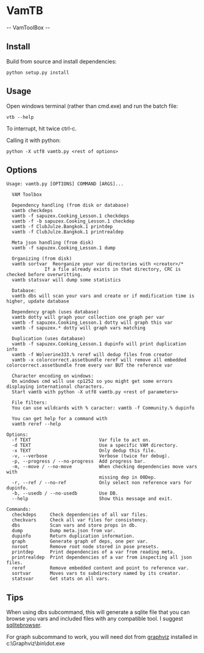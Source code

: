 # VamTB

-- VamToolBox --

## Install
Build from source and install dependencies:
````
python setup.py install
````

## Usage
Open windows terminal (rather than cmd.exe) and run the batch file:
```
vtb --help
```
To interrupt, hit twice ctrl-c.

Calling it with python:
````
python -X utf8 vamtb.py <rest of options>
````

## Options
```text
Usage: vamtb.py [OPTIONS] COMMAND [ARGS]...

  VAM Toolbox

  Dependency handling (from disk or database)
  vamtb checkdeps
  vamtb -f sapuzex.Cooking_Lesson.1 checkdeps
  vamtb -f -b sapuzex.Cooking_Lesson.1 checkdep
  vamtb -f ClubJulze.Bangkok.1 printdep
  vamtb -f ClubJulze.Bangkok.1 printrealdep

  Meta json handling (from disk)
  vamtb -f sapuzex.Cooking_Lesson.1 dump

  Organizing (from disk)
  vamtb sortvar  Reorganize your var directories with <creator>/*
              If a file already exists in that directory, CRC is checked before overwritting.
  vamtb statsvar will dump some statistics

  Database:
  vamtb dbs will scan your vars and create or if modification time is higher, update database

  Dependency graph (uses database)
  vamtb dotty will graph your collection one graph per var
  vamtb -f sapuzex.Cooking_Lesson.1 dotty will graph this var
  vamtb -f sapuzex.* dotty will graph vars matching

  Duplication (uses database)
  vamtb -f sapuzex.Cooking_Lesson.1 dupinfo will print duplication info
  vamtb -f Wolverine333.% reref will dedup files from creator
  vamtb -x colorcorrect.assetbundle reref will remove all embedded colorcorrect.assetbundle from every var BUT the reference var

  Character encoding on windows:
  On windows cmd will use cp1252 so you might get some errors displaying international characters.
  Start vamtb with python -X utf8 vamtb.py <rest of parameters>

  File filters:
  You can use wildcards with % caracter: vamtb -f Community.% dupinfo

  You can get help for a command with
  vamtb reref --help

Options:
  -f TEXT                         Var file to act on.
  -d TEXT                         Use a specific VAM directory.
  -x TEXT                         Only dedup this file.
  -v, --verbose                   Verbose (twice for debug).
  -p, --progress / --no-progress  Add progress bar.
  -m, --move / --no-move          When checking dependencies move vars with
                                  missing dep in 00Dep.
  -r, --ref / --no-ref            Only select non reference vars for dupinfo.
  -b, --usedb / --no-usedb        Use DB.
  --help                          Show this message and exit.

Commands:
  checkdeps     Check dependencies of all var files.
  checkvars     Check all var files for consistency.
  dbs           Scan vars and store props in db.
  dump          Dump meta.json from var.
  dupinfo       Return duplication information.
  graph         Generate graph of deps, one per var.
  noroot        Remove root node stored in pose presets.
  printdep      Print dependencies of a var from reading meta.
  printrealdep  Print dependencies of a var from inspecting all json files.
  reref         Remove embedded content and point to reference var.
  sortvar       Moves vars to subdirectory named by its creator.
  statsvar      Get stats on all vars.
```
## Tips
When using dbs subcommand, this will generate a sqlite file that you can browse you vars and included files with any compatible tool. I suggest [sqlitebrowser](https://sqlitebrowser.org/).


For graph subcommand to work, you will need dot from [graphviz](https://www.graphviz.org/download/) installed in c:\Graphviz\bin\dot.exe